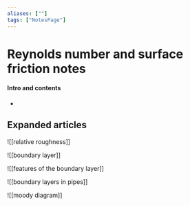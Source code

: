 ```yaml
---
aliases: [""]
tags: ["NotesPage"]
---
```


# Reynolds number and surface friction notes

#### Intro and contents
- 


## Expanded articles
![[relative roughness]]

![[boundary layer]]

![[features of the boundary layer]]

![[boundary layers in pipes]]

![[moody diagram]]
